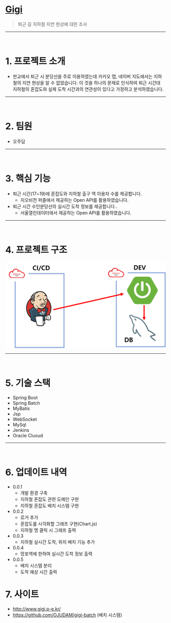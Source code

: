 #  [Gigi](http://www.gigi.p-e.kr/)
> 퇴근 길 지하철 지연 현상에 대한 조사

---
<br>

# 1.  프로젝트 소개
* 판교에서 퇴근 시 분당선을 주로 이용하였는데 카카오 맵, 네이버 지도에서는 지하철의 지연 현상을 알 수 없었습니다. 이 것을 하나의 문제로 인식하여 퇴근 시간대 지하철의 혼잡도와 실제 도착 시간과의 연관성이 있다고 가정하고 분석하였습니다.

---
<br>

# 2.  팀원
* 오주담

---
<br>

# 3.  핵심 기능
* 퇴근 시간(17~19)에 혼잡도와 지하철 출구 역 이용자 수를 제공합니다.
    * 지오비전 퍼즐에서 제공하는 Open API를 활용하였습니다.
* 퇴근 시간 수인분당선의 실시간 도착 정보를 제공합니다..
    * 서울열린데이터에서 제공하는 Open API를 활용하였습니다.
  
---
<br>

# 4.  프로젝트 구조
<p align="center"><img src="images/architecture.png"></p>

---
<br>

# 5.  기술 스택
* Spring Boot
* Spring Batch
* MyBatis
* Jsp
* WebSocket
* MySql
* Jenkins
* Oracle Cluoud
  
---
<br>

# 6.  업데이트 내역
* 0.0.1
    * 개발 환경 구축
    * 지하철 혼잡도 관련 도메인 구현
    * 지하철 혼잡도 배치 시스템 구현
* 0.0.2
    * 로거 추가
    * 혼잡도를 시각화할 그래프 구현(Chart.js)
    * 지하철 명 클릭 시 그래프 출력
* 0.0.3
    * 지하철 실시간 도착, 위치 배치 기능 추가
* 0.0.4
    * 망포역에 한하여 실시간 도착 정보 출력
* 0.0.5
    * 배치 시스템 분리
    * 도착 예상 시간 출력

# 7. 사이트
* http://www.gigi.p-e.kr/
* https://github.com/OJUDAM/gigi-batch (배치 시스템)
